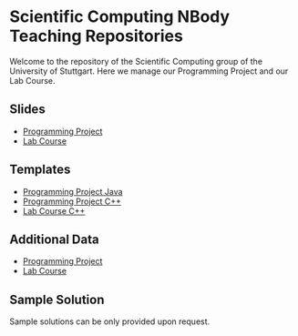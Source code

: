 # Scientific Computing NBody Teaching Repositories
Welcome to the repository of the Scientific Computing group of the University of Stuttgart.
Here we manage our Programming Project and our Lab Course.

## Slides
- [Programming Project](https://github.com/SCTeaching-NBody/ProgrammingProject_Slides)
- [Lab Course](https://github.com/SCTeaching-NBody/LabCourse_Slides)

## Templates
- [Programming Project Java](https://github.com/SCTeaching-NBody/ProgrammingProject_Implementation_Java)
- [Programming Project C++](https://github.com/SCTeaching-NBody/ProgrammingProject_Implementation_Cpp)
- [Lab Course C++](https://github.com/SCTeaching-NBody/LabCourse_Template)


## Additional Data
- [Programming Project](https://github.com/SCTeaching-NBody/ProgrammingProject_Data)
- [Lab Course](https://github.com/SCTeaching-NBody/LabCourse_Data)

## Sample Solution
Sample solutions can be only provided upon request.
